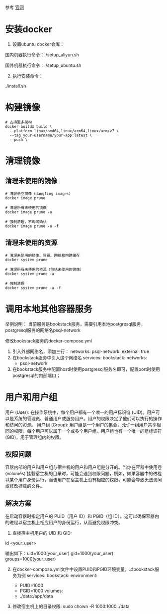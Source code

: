 参考 [官网](https://docs.docker.com/engine/install/)

# 安装docker

1. 设置ubuntu docker仓库：

国内机器执行命令：./setup_aliyun.sh

国外机器执行命令：./setup_ubuntu.sh


2. 执行安装命令：

./install.sh

# 构建镜像

```shell
# 支持更多架构
docker buildx build \
  --platform linux/amd64,linux/arm64,linux/arm/v7 \
  --tag your-username/your-app:latest \
  --push \
```

# 清理镜像

## 清理未使用的镜像

```shell
# 清理悬空镜像（dangling images）
docker image prune

# 清理所有未使用的镜像
docker image prune -a

# 强制清理，不询问确认
docker image prune -a -f
```

## 清理未使用的资源

```shell
# 清理未使用的镜像、容器、网络和构建缓存
docker system prune

# 清理所有未使用的资源（包括未使用的镜像）
docker system prune -a

# 强制清理
docker system prune -a -f
```

# 调用本地其他容器服务

举例说明：
当前服务是bookstack服务，需要引用本地postgresql服务，postgresql服务的网络名psql-network

修改bookstack服务的docker-compose.yml

1. 引入外部网络名，添加三行：
networks:
  psql-network:
    external: true
2. 在bookstack服务中引入这个网络名
services:
  bookstack:
    networks:
      - psql-network
3. 在bookstack服务中配置host时使用postgresql服务名即可，配置port时使用postgresql的内部端口；

# 用户和用户组

用户 (User): 在操作系统中，每个用户都有一个唯一的用户标识符 (UID)。用户可以是系统的管理员、普通用户或服务用户。用户的权限决定了他们可以执行的操作和访问的资源。
用户组 (Group): 用户组是一个用户的集合，允许一组用户共享相同的权限。每个用户可以属于一个或多个用户组。用户组也有一个唯一的组标识符 (GID)，用于管理组内的权限。

## 权限问题

容器内部的用户和用户组与宿主机的用户和用户组是分开的。当你在容器中使用卷 (volumes) 挂载宿主机的目录时，可能会遇到权限问题，例如，如果容器中的进程以某个用户身份运行，而该用户在宿主机上没有相应的权限，可能会导致无法访问或修改挂载的文件。

## 解决方案

在启动容器时指定用户的 PUID（用户 ID）和 PGID（组 ID）。这可以确保容器内的进程以宿主机上相应用户的身份运行，从而避免权限冲突。

1. 查找宿主机用户的 UID 和 GID:

id <your_user>

输出如下：uid=1000(your_user) gid=1000(your_user) groups=1000(your_user)

2. 在docker-compose.yml文件中设置PUID和PGID环境变量，以bookstack服务为例
services:
  bookstack:
    environment:
      - PUID=1000
      - PGID=1000
    volumes:
      - ./data:/app/data

3. 修改宿主机上的目录权限:
sudo chown -R 1000:1000 ./data

